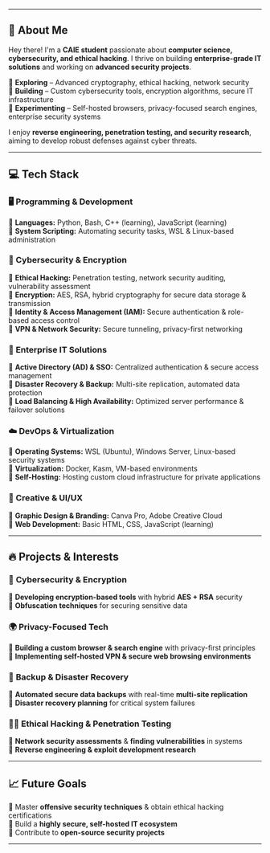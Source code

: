 
---

## 🚀 About Me  
Hey there! I'm a **CAIE student** passionate about **computer science, cybersecurity, and ethical hacking**. I thrive on building **enterprise-grade IT solutions** and working on **advanced security projects**.  

🔹 **Exploring** – Advanced cryptography, ethical hacking, network security  
🔹 **Building** – Custom cybersecurity tools, encryption algorithms, secure IT infrastructure  
🔹 **Experimenting** – Self-hosted browsers, privacy-focused search engines, enterprise security systems  

I enjoy **reverse engineering, penetration testing, and security research**, aiming to develop robust defenses against cyber threats.  

---

## 💻 Tech Stack  
### 🖥 Programming & Development  
🔹 **Languages:** Python, Bash, C++ (learning), JavaScript (learning)  
🔹 **System Scripting:** Automating security tasks, WSL & Linux-based administration  

### 🔐 Cybersecurity & Encryption  
🔹 **Ethical Hacking:** Penetration testing, network security auditing, vulnerability assessment  
🔹 **Encryption:** AES, RSA, hybrid cryptography for secure data storage & transmission  
🔹 **Identity & Access Management (IAM):** Secure authentication & role-based access control  
🔹 **VPN & Network Security:** Secure tunneling, privacy-first networking  

### 🏢 Enterprise IT Solutions  
🔹 **Active Directory (AD) & SSO:** Centralized authentication & secure access management  
🔹 **Disaster Recovery & Backup:** Multi-site replication, automated data protection  
🔹 **Load Balancing & High Availability:** Optimized server performance & failover solutions  

### ☁️ DevOps & Virtualization  
🔹 **Operating Systems:** WSL (Ubuntu), Windows Server, Linux-based security systems  
🔹 **Virtualization:** Docker, Kasm, VM-based environments  
🔹 **Self-Hosting:** Hosting custom cloud infrastructure for private applications  

### 🎨 Creative & UI/UX  
🔹 **Graphic Design & Branding:** Canva Pro, Adobe Creative Cloud  
🔹 **Web Development:** Basic HTML, CSS, JavaScript (learning)  

---

## 🔥 Projects & Interests  
### 🔐 **Cybersecurity & Encryption**  
🔹 **Developing encryption-based tools** with hybrid **AES + RSA** security  
🔹 **Obfuscation techniques** for securing sensitive data  

### 🌍 **Privacy-Focused Tech**  
🔹 **Building a custom browser & search engine** with privacy-first principles  
🔹 **Implementing self-hosted VPN & secure web browsing environments**  

### 💾 **Backup & Disaster Recovery**  
🔹 **Automated secure data backups** with real-time **multi-site replication**  
🔹 **Disaster recovery planning** for critical system failures  

### 🏴‍☠️ **Ethical Hacking & Penetration Testing**  
🔹 **Network security assessments** & **finding vulnerabilities** in systems  
🔹 **Reverse engineering & exploit development research**  

---

## 📈 Future Goals  
🔹 Master **offensive security techniques** & obtain ethical hacking certifications  
🔹 Build a **highly secure, self-hosted IT ecosystem**  
🔹 Contribute to **open-source security projects**  

---
